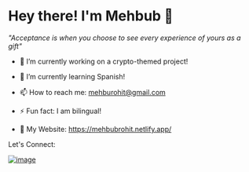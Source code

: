    ### <h1> Hey there! I'm Mehbub 👋 </h1>
   
   <p><i>"Acceptance is when you choose to see every experience of yours as a gift"</i></p>
   
   * 🔭 I’m currently working on a crypto-themed project!
   
   * 🌱 I’m currently learning Spanish!
   
   * 📫 How to reach me: mehburohit@gmail.com

   * ⚡ Fun fact: I am bilingual!

   * 👤 My Website: https://mehbubrohit.netlify.app/
   
   <p>Let's Connect:</p>
   
   
   <a href="https://www.linkedin.com/in/mehbubrohit/">![image](https://user-images.githubusercontent.com/59211101/230278669-eccbd8ef-96ec-44e1-9bc7-7c23fbfb8d58.png)</a>

<!--
**xMayble/xMayble** is a ✨ _special_ ✨ repository because its `README.md` (this file) appears on your GitHub profile.

Here are some ideas to get you started:

- 🔭 I’m currently working on ...
- 🌱 I’m currently learning ...
- 👯 I’m looking to collaborate on ...
- 🤔 I’m looking for help with ...
- 💬 Ask me about ...
- 📫 How to reach me: ...
- 😄 Pronouns: ...
- ⚡ Fun fact: ...
-->
